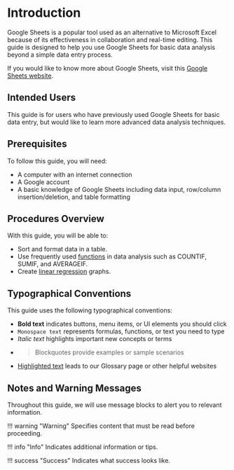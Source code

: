 # Introduction
 Google Sheets is a popular tool used as an alternative to Microsoft Excel because of its effectiveness in collaboration and real-time editing. This guide is designed to help you use Google Sheets for basic data analysis beyond a simple data entry process.

 If you would like to know more about Google Sheets, visit this [Google Sheets website](https://workspace.google.com/intl/en_ca/products/sheets/).

## Intended Users
 This guide is for users who have previously used Google Sheets for basic data entry, but would like to learn more advanced data analysis techniques.  

## Prerequisites
 To follow this guide, you will need:  

  * A computer with an internet connection
  * A Google account
  * A basic knowledge of Google Sheets including data input, row/column insertion/deletion, and table formatting

## Procedures Overview
 With this guide, you will be able to:  

 * Sort and format data in a table.
 * Use frequently used [functions](./Glossary.md) in data analysis such as COUNTIF, SUMIF, and AVERAGEIF.
 * Create [linear regression](./Glossary.md) graphs.

## Typographical Conventions
This guide uses the following typographical conventions:

* **Bold text** indicates  buttons, menu items, or UI elements you should click
* `Monospace text` represents formulas, functions, or text you need to type
* *Italic text* highlights important new concepts or terms
* > Blockquotes provide examples or sample scenarios
* [Highlighted text](./Glossary.md) leads to our Glossary page or other helpful websites

## Notes and Warning Messages
Throughout this guide, we will use message blocks to alert you to relevant information.

!!! warning "Warning"
    Specifies content that must be read before proceeding.

!!! info "Info"
    Indicates additional information or tips.

!!! success "Success"
    Indicates what success looks like.
